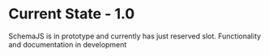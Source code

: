 # Current State - 1.0

SchemaJS is in prototype and currently has just reserved slot.
Functionality and documentation in development
